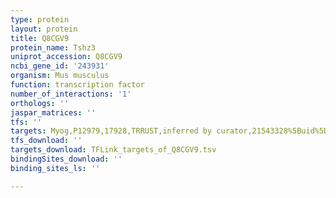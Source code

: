 ```yaml
---
type: protein
layout: protein
title: Q8CGV9
protein_name: Tshz3
uniprot_accession: Q8CGV9
ncbi_gene_id: '243931'
organism: Mus musculus
function: transcription factor
number_of_interactions: '1'
orthologs: ''
jaspar_matrices: ''
tfs: ''
targets: Myog,P12979,17928,TRRUST,inferred by curator,21543328%5Buid%5D+OR+29087512%5Buid%5D,Yes
tfs_download: ''
targets_download: TFLink_targets_of_Q8CGV9.tsv
bindingSites_download: ''
binding_sites_ls: ''

---
```

